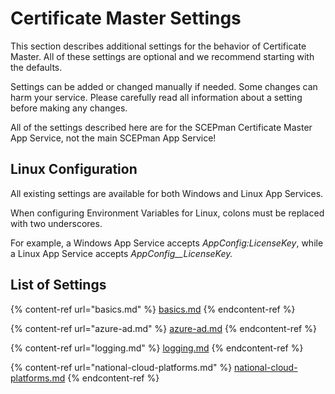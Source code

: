 # Certificate Master Settings

This section describes additional settings for the behavior of Certificate Master. All of these settings are optional and we recommend starting with the defaults.

Settings can be added or changed manually if needed. Some changes can harm your service. Please carefully read all information about a setting before making any changes.

All of the settings described here are for the SCEPman Certificate Master App Service, not the main SCEPman App Service!

## Linux Configuration

All existing settings are available for both Windows and Linux App Services.

When configuring Environment Variables for Linux, colons must be replaced with two underscores.&#x20;

For example, a Windows App Service accepts _AppConfig:LicenseKey_, while a Linux App Service accepts _AppConfig\_\_LicenseKey._

## List of Settings

{% content-ref url="basics.md" %}
[basics.md](basics.md)
{% endcontent-ref %}

{% content-ref url="azure-ad.md" %}
[azure-ad.md](azure-ad.md)
{% endcontent-ref %}

{% content-ref url="logging.md" %}
[logging.md](logging.md)
{% endcontent-ref %}

{% content-ref url="national-cloud-platforms.md" %}
[national-cloud-platforms.md](national-cloud-platforms.md)
{% endcontent-ref %}
